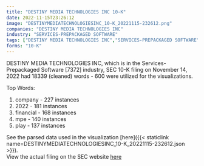 ```yaml
---
title: "DESTINY MEDIA TECHNOLOGIES INC 10-K"
date: 2022-11-15T23:26:12
image: "DESTINYMEDIATECHNOLOGIESINC_10-K_20221115-232612.png"
companies: "DESTINY MEDIA TECHNOLOGIES INC"
industry: "SERVICES-PREPACKAGED SOFTWARE"
tags: ["DESTINY MEDIA TECHNOLOGIES INC","SERVICES-PREPACKAGED SOFTWARE","11-14-2022","10-K"]
forms: "10-K"
---
```

DESTINY MEDIA TECHNOLOGIES INC, which is in the Services-Prepackaged Software [7372] industry, SEC 10-K filing on November 14, 2022 had 18339 (cleaned) words - 600 were utilized for the visualizations.

Top Words:
1. company - 227 instances
2. 2022 - 181 instances
3. financial - 168 instances
4. mpe - 140 instances
5. play - 137 instances


See the parsed data used in the visualization [here]({{< staticlink name=DESTINYMEDIATECHNOLOGIESINC_10-K_20221115-232612.json >}}).  
View the actual filing on the SEC website [here](https://www.sec.gov/Archives/edgar/data/1099369/0001062993-22-021911.txt)